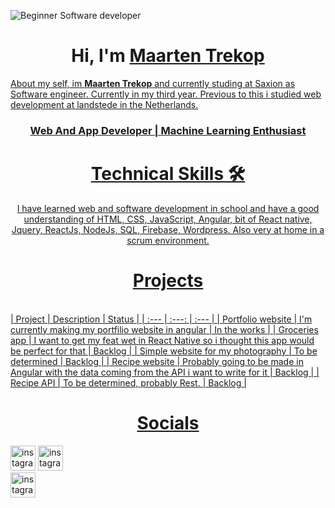 ![Beginner Software developer](https://i.imgur.com/9Pdb6uA.jpg)

<h1 align="center" >Hi, I'm <a href="https://www.linkedin.com/in/maarten-trekop/" target="_blank">Maarten Trekop</h1>

About my self, im <b>Maarten Trekop</b> and currently studing at Saxion as Software engineer. Currently in my third year. Previous to this i studied web development at landstede in the Netherlands.
  
<h3 align="center"> Web And App Developer | Machine Learning Enthusiast </h3>

<div align="center">

  <h1>Technical Skills 🛠</h1>
  I have learned web and software development in school and have a good understanding of HTML, CSS, JavaScript, Angular, bit of React native, Jquery, ReactJs, NodeJs, SQL, Firebase, Wordpress. Also very at home in a scrum environment.
  
  <h1>Projects</h1> <br/>
 </div>
| Project 	| Description 	| Status 	|
| :---         |     :---:      |          :--- |
| Portfolio website 	| I'm currently making my portfilio website in angular 	| In the works 	|
| Groceries app 	| I want to get my feat wet in React Native so i thought this app would be perfect for that 	| Backlog 	|
| Simple website for my photography 	| To be determined  	| Backlog 	|
| Recipe website 	| Probably going to be made in Angular with the data coming from the API i want to write for it 	| Backlog 	|
| Recipe API 	| To be determined, probably Rest. 	| Backlog 	|
  
  
  <h1 align="center">Socials</h1>


  [<img src='https://cdn-icons-png.flaticon.com/512/174/174855.png' alt='instagram' height='40'>](https://www.instagram.com/_maarten.t/)                             [<img src='https://cdn-icons-png.flaticon.com/512/174/174855.png' alt='instagram' height='40'>](https://www.instagram.com/north_scape/)  
  [<img src='https://cdn-icons-png.flaticon.com/512/2111/2111499.png' alt='instagram' height='40'>](https://www.linkedin.com/in/maarten-trekop/)  
